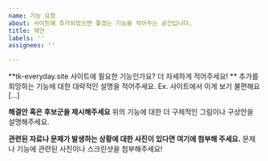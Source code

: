 ```yaml
---
name: 기능 요청
about: 사이트에 추가되었으면 좋겠는 기능을 적어주는 공간입니다.
title: 제안
labels: ''
assignees: ''

---
```


**tk-everyday.site 사이트에 필요한 기능인가요? 더 자세하게 적어주세요! **
추가를 희망하는 기능에 대한 대략적인 설명을 적어주세요. Ex. 사이트에서 이게 보기 불편해요 [...]

**해결안 혹은 후보군을 제시해주세요**
위의 기능에 대한 더 구체적인 그림이나 구상안을 설명해주세요.

**관련된 자료나 문제가 발생하는 상황에 대한 사진이 있다면 여기에 첨부해 주세요.**
문제나 기능에 관련된 사진이나 스크린샷을 첨부해주세요!
